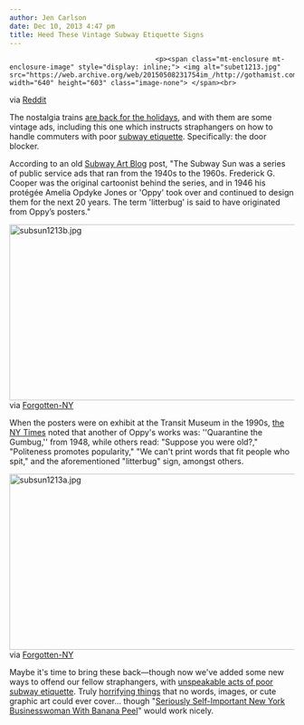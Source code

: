 ```yaml
---
author: Jen Carlson
date: Dec 10, 2013 4:47 pm
title: Heed These Vintage Subway Etiquette Signs
---
```


	
										<p><span class="mt-enclosure mt-enclosure-image" style="display: inline;"> <img alt="subet1213.jpg" src="https://web.archive.org/web/20150508231754im_/http://gothamist.com/attachments/arts_jen/subet1213.jpg" width="640" height="603" class="image-none"> </span><br>
<span class="photo_caption">via <a href="https://web.archive.org/web/20150508231754/http://www.reddit.com/r/nyc/comments/1skih9/rode_the_vintage_train_and_found_this_little_gem/">Reddit</a></span></p>

<p>The nostalgia trains <a href="https://web.archive.org/web/20150508231754/http://gothamist.com/2013/12/06/nostalgia_trains_and_buses_are_here.php#photo-1">are back for the holidays</a>, and with them are some vintage ads, including this one which instructs straphangers on how to handle commuters with poor <a href="https://web.archive.org/web/20150508231754/http://gothamist.com/tags/subwayetiquette">subway etiquette</a>. Specifically: the door blocker.</p>

<p>According to an old <a href="https://web.archive.org/web/20150508231754/http://subwayartblog.com/2009/12/29/retro-ads-from-the-nostalgia-train/">Subway Art Blog</a> post, &quot;The Subway Sun was a series of public service ads that ran from the 1940s to the 1960s. Frederick G. Cooper was the original cartoonist behind the series, and in 1946 his prot&#xE9;g&#xE9;e Amelia Opdyke Jones or &apos;Oppy&apos; took over and continued to design them for the next 20 years. The term &apos;litterbug&apos; is said to have originated from Oppy&#x2019;s posters.&quot;</p>

<p><span class="mt-enclosure mt-enclosure-image" style="display: inline;"> <img alt="subsun1213b.jpg" src="https://web.archive.org/web/20150508231754im_/http://gothamist.com/attachments/arts_jen/subsun1213b.jpg" width="640" height="311" class="image-none"> </span><br>
<span class="photo_caption">via <a href="https://web.archive.org/web/20150508231754/http://forgotten-ny.com/2000/03/grand-ole-oppy-in-the-1940s-one-brave-woman-stood-up-against-the-subway-spitters-smokers-and-discourteous-miscreants/">Forgotten-NY</a></span></p>

<p>When the posters were on exhibit at the Transit Museum in the 1990s, <a href="https://web.archive.org/web/20150508231754/http://www.nytimes.com/1998/02/01/nyregion/playing-neighborhood-brooklyn-heights-promoting-subway-manners-days-before.html">the NY Times</a> noted that another of Oppy&apos;s works was: &apos;&apos;Quarantine the Gumbug,&apos;&apos; from 1948, while others read: &quot;Suppose you were old?,&quot; &quot;Politeness promotes popularity,&quot; &quot;We can&apos;t print words that fit people who spit,&quot; and the aforementioned &quot;litterbug&quot; sign, amongst others.</p>

<p><span class="mt-enclosure mt-enclosure-image" style="display: inline;"> <img alt="subsun1213a.jpg" src="https://web.archive.org/web/20150508231754im_/http://gothamist.com/attachments/arts_jen/subsun1213a.jpg" width="640" height="311" class="image-none"> </span><br>
<span class="photo_caption">via <a href="https://web.archive.org/web/20150508231754/http://forgotten-ny.com/2000/03/grand-ole-oppy-in-the-1940s-one-brave-woman-stood-up-against-the-subway-spitters-smokers-and-discourteous-miscreants/">Forgotten-NY</a></span></p>

<p>Maybe it&apos;s time to bring these back&#x2014;though now we&apos;ve added some new ways to offend our fellow straphangers, with <a href="https://web.archive.org/web/20150508231754/http://gothamist.com/2012/11/30/two_young_ladies_filmed_giving_thei.php">unspeakable acts of poor subway etiquette</a>. Truly <a href="https://web.archive.org/web/20150508231754/http://gothamist.com/2012/08/23/is_this_the_most_horrifying_subway.php">horrifying things</a> that no words, images, or cute graphic art could ever cover... though &quot;<a href="https://web.archive.org/web/20150508231754/http://gothamist.com/2013/02/15/etiquette.php">Seriously Self-Important New York Businesswoman With Banana Peel</a>&quot; would work nicely.</p>					
										
									
				